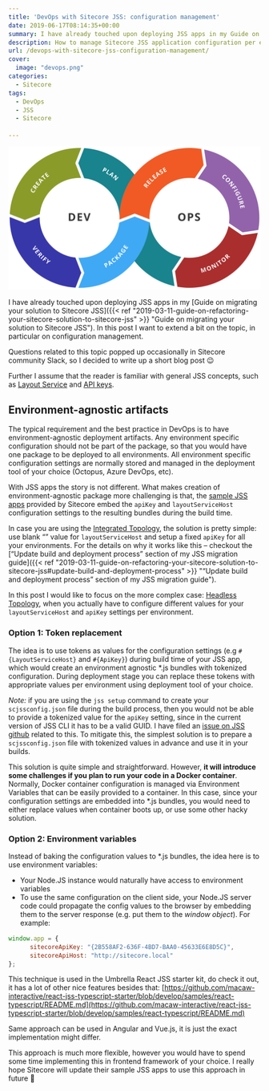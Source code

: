 ```yaml
---
title: 'DevOps with Sitecore JSS: configuration management'
date: 2019-06-17T08:14:35+00:00
summary: I have already touched upon deploying JSS apps in my Guide on migrating your solution to Sitecore JSS. In this post I want to extend a bit on the topic, in particular on configuration management.
description: How to manage Sitecore JSS application configuration per environment. Creating environment agnostic JSS app packages.
url: /devops-with-sitecore-jss-configuration-management/
cover:
  image: "devops.png"
categories:
  - Sitecore
tags:
  - DevOps
  - JSS
  - Sitecore

---
```

![Managing configuration in Sitecore JSS deployments](devops.png#center "Managing configuration in Sitecore JSS deployments")

I have already touched upon deploying JSS apps in my [Guide on migrating your solution to Sitecore JSS]({{< ref "2019-03-11-guide-on-refactoring-your-sitecore-solution-to-sitecore-jss" >}} "Guide on migrating your solution to Sitecore JSS"). In this post I want to extend a bit on the topic, in particular on configuration management.

Questions related to this topic popped up occasionally in Sitecore community Slack, so I decided to write up a short blog post 😉

Further I assume that the reader is familiar with general JSS concepts, such as [Layout Service](https://doc.sitecore.com/xp/en/developers/hd/200/sitecore-headless-development/sitecore-layout-service.html "Layout Service") and [API keys](https://doc.sitecore.com/xp/en/developers/hd/200/sitecore-headless-development/create-a-sitecore-api-key.html "API keys").

## Environment-agnostic artifacts

The typical requirement and the best practice in DevOps is to have environment-agnostic deployment artifacts. Any environment specific configuration should not be part of the package, so that you would have one package to be deployed to all environments. All environment specific configuration settings are normally stored and managed in the deployment tool of your choice (Octopus, Azure DevOps, etc).

With JSS apps the story is not different. What makes creation of environment-agnostic package more challenging is that, the [sample JSS apps](https://github.com/Sitecore/jss/tree/dev/samples "sample JSS apps") provided by Sitecore embed the `apiKey` and `layoutServiceHost` configuration settings to the resulting bundles during the build time.

In case you are using the [Integrated Topology](https://doc.sitecore.com/xp/en/developers/hd/200/sitecore-headless-development/jss-topologies.html#integrated-topology "Integrated topology"), the solution is pretty simple: use blank &#8220;&#8221; value for `layoutServiceHost` and setup a fixed `apiKey` for all your environments. For the details on why it works like this &#8211; checkout the [&#8220;Update build and deployment process&#8221; section of my JSS migration guide]({{< ref "2019-03-11-guide-on-refactoring-your-sitecore-solution-to-sitecore-jss#update-build-and-deployment-process" >}} "&#8220;Update build and deployment process&#8221; section of my JSS migration guide").

In this post I would like to focus on the more complex case: [Headless Topology](https://doc.sitecore.com/xp/en/developers/hd/200/sitecore-headless-development/jss-topologies.html#headless-topology "Headless topology"), when you actually have to configure different values for your `layoutServiceHost` and `apiKey` settings per environment.

### Option 1: Token replacement

The idea is to use tokens as values for the configuration settings (e.g `#{LayoutServiceHost}` and `#{ApiKey}`) during build time of your JSS app, which would create an environment agnostic *.js bundles with tokenized configuration. During deployment stage you can replace these tokens with appropriate values per environment using deployment tool of your choice.


_Note:_ if you are using the `jss setup` command to create your `scjssconfig.json` file during the build process, then you would not be able to provide a tokenized value for the `apiKey` setting, since in the current version of JSS CLI it has to be a valid GUID. I have filed an [issue on JSS github](https://github.com/Sitecore/jss/issues/187 "issue on JSS github") related to this. To mitigate this, the simplest solution is to prepare a `scjssconfig.json` file with tokenized values in advance and use it in your builds.

This solution is quite simple and straightforward. However, **it will introduce some challenges if you plan to run your code in a Docker container**. Normally, Docker container configuration is managed via Environment Variables that can be easily provided to a container. In this case, since your configuration settings are embedded into *.js bundles, you would need to either replace values when container boots up, or use some other hacky solution.

### Option 2: Environment variables

Instead of baking the configuration values to *.js bundles, the idea here is to use environment variables:

  * Your Node.JS instance would naturally have access to environment variables
  * To use the same configuration on the client side, your Node.JS server code could propagate the config values to the browser by embedding them to the server response (e.g. put them to the _window object_). For example:

```js
window.app = {    
      sitecoreApiKey: "{2B558AF2-636F-4BD7-BAA0-45633E6E8D5C}",
      sitecoreApiHost: "http://sitecore.local"
};
```

This technique is used in the Umbrella React JSS starter kit, do check it out, it has a lot of other nice features besides that: [https://github.com/macaw-interactive/react-jss-typescript-starter/blob/develop/samples/react-typescript/README.md](https://github.com/macaw-interactive/react-jss-typescript-starter/blob/develop/samples/react-typescript/README.md)

Same approach can be used in Angular and Vue.js, it is just the exact implementation might differ. 

This approach is much more flexible, however you would have to spend some time implementing this in frontend framework of your choice. I really hope Sitecore will update their sample JSS apps to use this approach in future 🙂